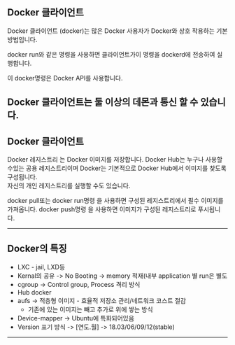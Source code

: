 ## Docker 클라이언트

Docker 클라이언트 (docker)는 많은 Docker 사용자가 Docker와 상호 작용하는 기본 방법입니다.  

docker run와 같은 명령을 사용하면 클라이언트가이 명령을 dockerd에 전송하여 실행합니다.  

이 docker명령은 Docker API를 사용합니다.  

Docker 클라이언트는 둘 이상의 데몬과 통신 할 수 있습니다.  
---
## Docker 클라이언트

Docker 레지스트리 는 Docker 이미지를 저장합니다. Docker Hub는 누구나 사용할 수있는 공용 레지스트리이며 Docker는 기본적으로 Docker Hub에서 이미지를 찾도록 구성됩니다.  
자신의 개인 레지스트리를 실행할 수도 있습니다.  

docker pull또는 docker run명령 을 사용하면 구성된 레지스트리에서 필수 이미지를 가져옵니다. docker push명령 을 사용하면 이미지가 구성된 레지스트리로 푸시됩니다.  

---
## Docker의 특징
- LXC - jail, LXD등
- Kernal의 공유 -> No Booting -> memory 적재(내부 application 별 run은 별도
- cgroup -> Control group, Process 격리 방식
- Hub docker
- aufs -> 적층형 이미지 - 효율적 저장소 관리/네트워크 코스트 절감
  - 기존에 있는 이미지는 빼고 추가로 위에 쌓는 방식
- Device-mapper -> Ubuntu에 특화되어있음
- Version 표기 방식 -> [연도.월] -> 18.03/06/09/12(stable)
---

